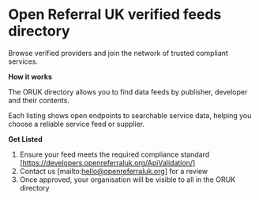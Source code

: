 # Open Referral UK verified feeds directory

Browse verified providers and join the network of trusted compliant services.

**How it works**

The ORUK directory allows you to find data feeds by publisher, developer and their contents. 

Each listing shows open endpoints to searchable service data, helping you choose a reliable service feed or supplier.

**Get Listed**

1. Ensure your feed meets the required compliance standard [https://developers.openreferraluk.org/ApiValidation/]
2. Contact us [mailto:hello@openreferraluk.org] for a review 
3. Once approved, your organisation will be visible to all in the ORUK directory 
